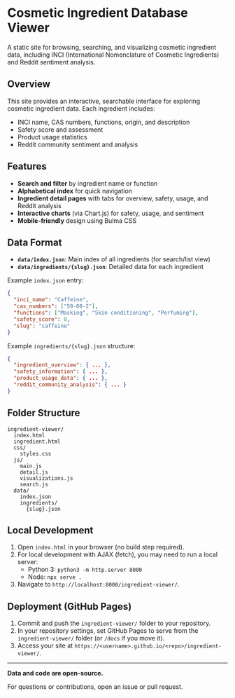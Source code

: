 # Cosmetic Ingredient Database Viewer

A static site for browsing, searching, and visualizing cosmetic ingredient data, including INCI (International Nomenclature of Cosmetic Ingredients) and Reddit sentiment analysis.

## Overview

This site provides an interactive, searchable interface for exploring cosmetic ingredient data. Each ingredient includes:
- INCI name, CAS numbers, functions, origin, and description
- Safety score and assessment
- Product usage statistics
- Reddit community sentiment and analysis

## Features
- **Search and filter** by ingredient name or function
- **Alphabetical index** for quick navigation
- **Ingredient detail pages** with tabs for overview, safety, usage, and Reddit analysis
- **Interactive charts** (via Chart.js) for safety, usage, and sentiment
- **Mobile-friendly** design using Bulma CSS

## Data Format

- **`data/index.json`**: Main index of all ingredients (for search/list view)
- **`data/ingredients/{slug}.json`**: Detailed data for each ingredient

Example `index.json` entry:
```json
{
  "inci_name": "Caffeine",
  "cas_numbers": ["58-08-2"],
  "functions": ["Masking", "Skin conditioning", "Perfuming"],
  "safety_score": 0,
  "slug": "caffeine"
}
```

Example `ingredients/{slug}.json` structure:
```json
{
  "ingredient_overview": { ... },
  "safety_information": { ... },
  "product_usage_data": { ... },
  "reddit_community_analysis": { ... }
}
```

## Folder Structure
```
ingredient-viewer/
  index.html
  ingredient.html
  css/
    styles.css
  js/
    main.js
    detail.js
    visualizations.js
    search.js
  data/
    index.json
    ingredients/
      {slug}.json
```

## Local Development

1. Open `index.html` in your browser (no build step required).
2. For local development with AJAX (fetch), you may need to run a local server:
   - Python 3: `python3 -m http.server 8000`
   - Node: `npx serve .`
3. Navigate to `http://localhost:8000/ingredient-viewer/`.

## Deployment (GitHub Pages)

1. Commit and push the `ingredient-viewer/` folder to your repository.
2. In your repository settings, set GitHub Pages to serve from the `ingredient-viewer/` folder (or `/docs` if you move it).
3. Access your site at `https://<username>.github.io/<repo>/ingredient-viewer/`.

---

**Data and code are open-source.**

For questions or contributions, open an issue or pull request. 